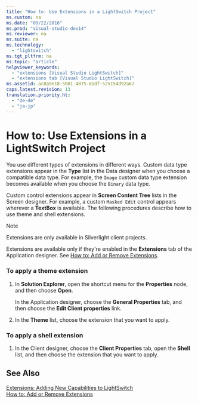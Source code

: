 ```yaml
---
title: "How to: Use Extensions in a LightSwitch Project"
ms.custom: na
ms.date: "09/22/2016"
ms.prod: "visual-studio-dev14"
ms.reviewer: na
ms.suite: na
ms.technology: 
  - "lightswitch"
ms.tgt_pltfrm: na
ms.topic: "article"
helpviewer_keywords: 
  - "extensions [Visual Studio LightSwitch]"
  - "extensions tab [Visual Studio LightSwitch]"
ms.assetid: ac8a9e18-5081-4875-81df-525154d92a67
caps.latest.revision: 13
translation.priority.ht: 
  - "de-de"
  - "ja-jp"
---
```

# How to: Use Extensions in a LightSwitch Project
You use different types of extensions in different ways. Custom data type extensions appear in the **Type** list in the Data designer when you choose a compatible data type. For example, the `Image` custom data type extension becomes available when you choose the `Binary` data type.  
  
 Custom control extensions appear in **Screen Content Tree** lists in the Screen designer. For example, a custom `Masked Edit` control appears wherever a **TextBox** is available. The following procedures describe how to use theme and shell extensions.  
  
> [!NOTE]
>  Extensions are only available in Silverlight client projects.  
  
 Extensions are available only if they're enabled in the **Extensions** tab of the Application designer. See [How to: Add or Remove Extensions](../VS_csharp/how-to--add-or-remove-extensions.md).  
  
### To apply a theme extension  
  
1.  In **Solution Explorer**, open the shortcut menu for the **Properties** node, and then choose **Open**.  
  
     In the Application designer, choose the **General Properties** tab, and then choose the **Edit Client properties** link.  
  
2.  In the **Theme** list, choose the extension that you want to apply.  
  
### To apply a shell extension  
  
1.  In the Client designer, choose the **Client Properties** tab, open the **Shell** list, and then choose the extension that you want to apply.  
  
## See Also  
 [Extensions: Adding New Capabilities to LightSwitch](../VS_csharp/extensions--adding-new-capabilities-to-lightswitch.md)   
 [How to: Add or Remove Extensions](../VS_csharp/how-to--add-or-remove-extensions.md)